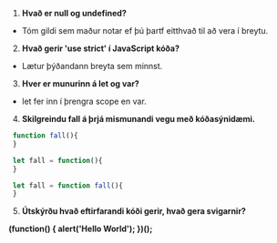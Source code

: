 1. <b>Hvað er null og undefined?</b> 
  * Tóm gildi sem maður notar ef þú þartf eitthvað til að vera í breytu.
2. <b>Hvað gerir 'use strict' í JavaScript kóða?</b> 
  * Lætur þýðandann breyta sem minnst.
3. <b>Hver er munurinn á let og var?</b>
  * let fer inn í þrengra scope en var.

4. <b>Skilgreindu fall á þrjá mismunandi vegu með kóðasýnidæmi.</b>
 ```javascript
  function fall(){
  }
  ```
  
 ```javascript
  let fall = function(){
  }
  ```
  
 ```javascript
  let fall = function fall(){
  }
  ```
5. <b>Útskýrðu hvað eftirfarandi kóði gerir, hvað gera svigarnir?
 
 (function() { alert('Hello World'); })(); </b>
